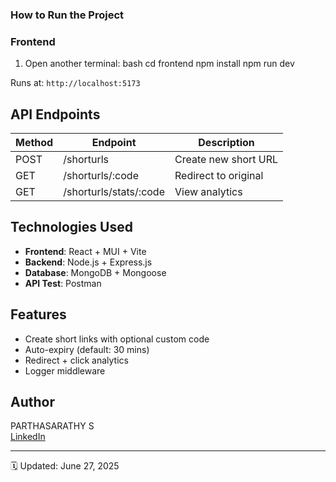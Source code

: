 ### How to Run the Project

###  Frontend
1. Open another terminal:
bash
cd frontend
npm install
npm run dev

Runs at: `http://localhost:5173`



##  API Endpoints

| Method | Endpoint                        | Description              |
|--------|----------------------------------|--------------------------|
| POST   | /shorturls                      | Create new short URL     |
| GET    | /shorturls/:code                | Redirect to original     |
| GET    | /shorturls/stats/:code          | View analytics           |



##  Technologies Used

- **Frontend**: React + MUI + Vite
- **Backend**: Node.js + Express.js
- **Database**: MongoDB + Mongoose
- **API Test**: Postman



##  Features

- Create short links with optional custom code
- Auto-expiry (default: 30 mins)
- Redirect + click analytics
- Logger middleware



##  Author

PARTHASARATHY S  
[LinkedIn](https://www.linkedin.com/in/parthasarathy-s-597398264)

---

🗓️ Updated: June 27, 2025

